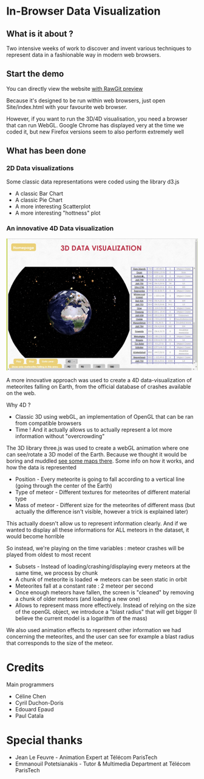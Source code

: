 # In-Browser Data Visualization

## What is it about ?

Two intensive weeks of work to discover and invent various techniques to represent data in a fashionable way in modern web browsers.

## Start the demo

You can directly view the website [with RawGit preview](https://cdn.rawgit.com/Startouf/IBDV/master/Site/index.html)

Because it's designed to be run within web browsers, just open Site/index.html with your favourite web browser.

However, if you want to run the 3D/4D visualisation, you need a browser that can run WebGL. Google Chrome has displayed very at the time we coded it, but new Firefox versions seem to also perform extremely well

## What has been done

### 2D Data visualizations

Some classic data representations were coded using the library d3.js

*  A classic Bar Chart
*  A classic Pie Chart
*  A more interesting Scatterplot
*  A more interesting "hottness" plot

### An innovative 4D Data visualization

![Meteorite Visualization screenshot](screenshot_meteorites.jpg?raw=true "Screenshot of the meteorites 4D Visualization")

A more innovative approach was used to create a 4D data-visualization of meteorites falling on Earth, from the official database of crashes available on the web. 

Why 4D ? 

*  Classic 3D using webGL, an implementation of OpenGL that can be ran from compatible browsers
*  Time ! And it actually allows us to actually represent a lot more information without "overcrowding"

The 3D library three.js was used to create a webGL animation where one can see/rotate a 3D model of the Earth. 
Because we thought it would be boring and muddled [see some maps there](http://datavisualization.ch/inside/how-we-visualized-meteorite-impacts/). Some info on how it works, and how the data is represented

*  Position - Every meteorite is going to fall according to a vertical line (going through the center of the Earth)
*  Type of meteor - Different textures for meteorites of different material type
*  Mass of meteor - Different size for the meteorites of different mass (but actually the difference isn't visible, however a trick is explained later)

This actually doesn't allow us to represent information clearly. And if we wanted to display all these informations for ALL meteors in the dataset, it would become horrible

So instead, we're playing on the time variables : meteor crashes will be played from oldest to most recent

*  Subsets - Instead of loading/crashing/displaying every meteors at the same time, we process by chunk
  *  A chunk of meteorite is loaded => meteors can be seen static in orbit
  *  Meteorites fall at a constant rate : 2 meteor per second
  *  Once enough meteors have fallen, the screen is "cleaned" by removing a chunk of older meteors (and loading a new one)
*  Allows to represent mass more effectively. Instead of relying on the size of the openGL object, we introduce a "blast radius" that will get bigger (I believe the current model is a logarithm of the mass)

We also used animation effects to represent other information we had concerning the meteorites, and the user can see for example a blast radius that corresponds to the size of the meteor.

# Credits 

Main programmers

*  Céline Chen
*  Cyril Duchon-Doris
*  Edouard Epaud
*  Paul Catala

# Special thanks

*  Jean Le Feuvre - Animation Expert at Télécom ParisTech
*  Emmanouil Potetsianakis - Tutor & Multimedia Department at Télécom ParisTech
